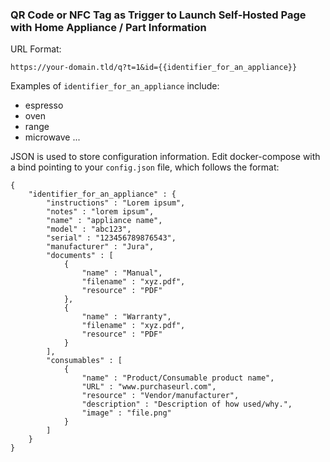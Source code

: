 ### QR Code or NFC Tag as Trigger to Launch Self-Hosted Page with Home Appliance / Part Information

URL Format:
```
https://your-domain.tld/q?t=1&id={{identifier_for_an_appliance}}
```

Examples of `identifier_for_an_appliance` include: 

* espresso 
* oven
* range
* microwave
...

JSON is used to store configuration information. Edit docker-compose with a bind pointing to your `config.json` file, which follows the format: 

```
{
	"identifier_for_an_appliance" : {
		"instructions" : "Lorem ipsum",
		"notes" : "lorem ipsum",
		"name" : "appliance name",
		"model" : "abc123",
		"serial" : "123456789876543",
		"manufacturer" : "Jura",
		"documents" : [
			{
				"name" : "Manual",
				"filename" : "xyz.pdf",
				"resource" : "PDF"
			},
			{
				"name" : "Warranty",
				"filename" : "xyz.pdf",
				"resource" : "PDF"
			}
		],
		"consumables" : [
			{
				"name" : "Product/Consumable product name",
				"URL" : "www.purchaseurl.com",
				"resource" : "Vendor/manufacturer",
				"description" : "Description of how used/why.",
				"image" : "file.png"
			}
		]
	}
}
```